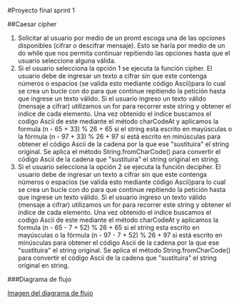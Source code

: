 #Proyecto final sprint 1

##Caesar cipher

1. Solicitar al usuario por medio de un promt escoga una de las opciones disponibles (cifrar o descifrar mensaje). Esto se haría por medio de un do while que nos permita continuar repitiendo las opciones hasta que el usuario seleccione alguna válida.
2. Si el usuario selecciona la opción 1 se ejecuta la función cipher.
   El usuario debe de ingresar un texto a cifrar sin que este contenga números o espacios (se valida esto mediante código Ascii)para lo cual se crea un bucle con do para que continue repitiendo la petición hasta que ingrese un texto válido.
   Si el usuario ingreso un texto válido (mensaje a cifrar) utilizamos un for para recorrer este string y obtener el indice de cada elemento. Una vez obtenido el indice buscamos el codigo Ascii de este mediante el método charCodeAt y aplicamos la formula (n - 65 + 33) % 26 + 65 si el string esta escrito en mayúsculas o la fórmula (n - 97 + 33) % 26 + 97 si está escrito en minúsculas para obtener el código Ascii de la cadena por la que ese "sustituira" el string original.
   Se aplica el método String.fromCharCode() para convertir el código Ascii de la cadena que "sustituira" el string original en string.
3. Si el usuario selecciona la opción 2 se ejecuta la función decipher.
   El usuario debe de ingresar un texto a cifrar sin que este contenga números o espacios (se valida esto mediante código Ascii)para lo cual se crea un bucle con do para que continue repitiendo la petición hasta que ingrese un texto válido.
   Si el usuario ingreso un texto válido (mensaje a cifrar) utilizamos un for para recorrer este string y obtener el indice de cada elemento. Una vez obtenido el indice buscamos el codigo Ascii de este mediante el método charCodeAt y aplicamos la formula (n - 65 - 7 + 52) % 26 + 65 si el string esta escrito en mayúsculas o la fórmula (n - 97 - 7 + 52) % 26 + 97 si está escrito en minúsculas para obtener el código Ascii de la cadena por la que ese "sustituira" el string original.
   Se aplica el método String.fromCharCode() para convertir el código Ascii de la cadena que "sustituira" el string original en string.

###Diagrama de flujo

[Imagen del diagrama de flujo](https://goo.gl/8dvxTi)
